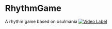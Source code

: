 # RhythmGame
 
A rhythm game based on osu!mania
[![Video Label](http://img.youtube.com/vi/E_MLWrvOl0c/0.jpg)](https://youtu.be/E_MLWrvOl0c)
